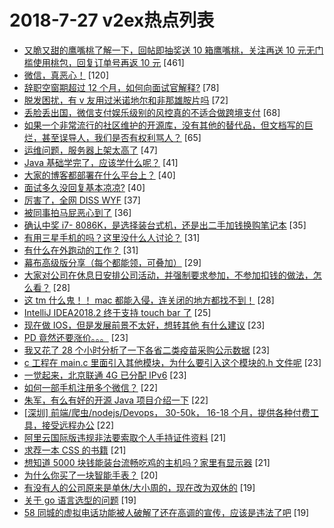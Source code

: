 # 2018-7-27 v2ex热点列表

+ [又脆又甜的鹰嘴桃了解一下，回帖即抽奖送 10 箱鹰嘴桃，关注再送 10 元无门槛使用桃包，回复订单号再返 10 元](https://www.v2ex.com/t/474644#reply461) [461]
+ [微信，真恶心！](https://www.v2ex.com/t/474688#reply120) [120]
+ [辞职空窗期超过 12 个月，如何向面试官解释?](https://www.v2ex.com/t/474588#reply78) [78]
+ [脱发困扰，有 v 友用过米诺地尔和非那雄胺片吗](https://www.v2ex.com/t/474573#reply72) [72]
+ [丢脸丢出国，微信支付娱乐级别的风控真的不适合做跨境支付](https://www.v2ex.com/t/474546#reply68) [68]
+ [如果一个非常流行的社区维护的开源库，没有其他的替代品，但文档写的巨烂，甚至误导人，我们是否有权利骂人？](https://www.v2ex.com/t/474593#reply65) [65]
+ [运维问题，服务器上架太高了](https://www.v2ex.com/t/474680#reply47) [47]
+ [Java 基础学完了，应该学什么呢？](https://www.v2ex.com/t/474548#reply41) [41]
+ [大家的博客都部署在什么平台上？](https://www.v2ex.com/t/474630#reply40) [40]
+ [面试多久没回复基本凉凉?](https://www.v2ex.com/t/474586#reply40) [40]
+ [厉害了，全网 DISS WYF](https://www.v2ex.com/t/474642#reply37) [37]
+ [被同事拍马屁恶心到了](https://www.v2ex.com/t/474648#reply36) [36]
+ [确认中奖 i7- 8086K，是选择装台式机，还是出二手加钱换购笔记本](https://www.v2ex.com/t/474597#reply35) [35]
+ [有用三星手机的吗？这里没什么人讨论？](https://www.v2ex.com/t/474652#reply31) [31]
+ [有什么在外跑动的工作？](https://www.v2ex.com/t/474739#reply31) [31]
+ [幕布高级版分享（每个都能领，可叠加）](https://www.v2ex.com/t/474552#reply29) [29]
+ [大家对公司在休息日安排公司活动，并强制要求参加，不参加扣钱的做法，怎么看？](https://www.v2ex.com/t/474561#reply28) [28]
+ [这 tm 什么鬼！！ mac 都能入侵，连关闭的地方都找不到！](https://www.v2ex.com/t/474594#reply28) [28]
+ [IntelliJ IDEA2018.2 终于支持 touch bar 了](https://www.v2ex.com/t/474614#reply25) [25]
+ [现在做 IOS，但是发展前景不太好，想转其他 有什么建议](https://www.v2ex.com/t/474629#reply23) [23]
+ [PD 竟然还要涨价。。。](https://www.v2ex.com/t/474746#reply23) [23]
+ [我又花了 28 个小时分析了一下各省二类疫苗采购公示数据](https://www.v2ex.com/t/474773#reply23) [23]
+ [c 工程在 main.c 里面引入其他模块，为什么要引入这个模块的.h 文件呢](https://www.v2ex.com/t/474567#reply23) [23]
+ [一觉起来，北京联通 4G 已分配 IPv6](https://www.v2ex.com/t/474619#reply23) [23]
+ [如何一部手机注册多个微信？](https://www.v2ex.com/t/474676#reply22) [22]
+ [朱军，有么有好的开源 Java 项目介绍一下](https://www.v2ex.com/t/474563#reply22) [22]
+ [[深圳] 前端/爬虫/nodejs/Devops， 30-50k， 16-18 个月，提供各种付费工具，接受远程办公](https://www.v2ex.com/t/474604#reply22) [22]
+ [阿里云国际版违规非法要索取个人手持证件资料](https://www.v2ex.com/t/474664#reply21) [21]
+ [求荐一本 CSS 的书籍](https://www.v2ex.com/t/474716#reply21) [21]
+ [想知道 5000 块钱能装台流畅吃鸡的主机吗？家里有显示器](https://www.v2ex.com/t/474575#reply21) [21]
+ [为什么你买了一块智能手表？](https://www.v2ex.com/t/474711#reply20) [20]
+ [有没有人的公司原来是单休/大小周的，现在改为双休的](https://www.v2ex.com/t/474720#reply19) [19]
+ [关于 go 语言选型的问题](https://www.v2ex.com/t/474564#reply19) [19]
+ [58 同城的虚拟电话功能被人破解了还在高调的宣传，应该是违法了吧](https://www.v2ex.com/t/474608#reply19) [19]
